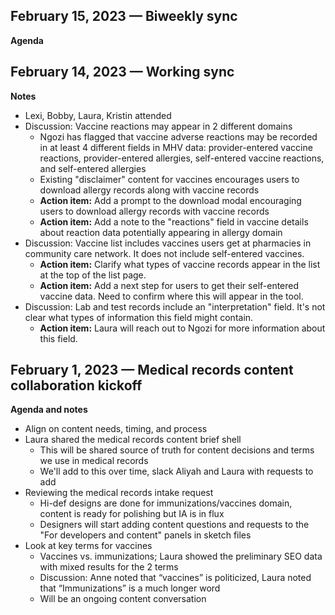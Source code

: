 **February 15, 2023 — Biweekly sync**
-

**Agenda**

**February 14, 2023 — Working sync**
- 

**Notes**
- Lexi, Bobby, Laura, Kristin attended
- Discussion: Vaccine reactions may appear in 2 different domains
    - Ngozi has flagged that vaccine adverse reactions may be recorded in at least 4 different fields in MHV data: provider-entered vaccine reactions, provider-entered allergies, self-entered vaccine reactions, and self-entered allergies
    - Existing "disclaimer" content for vaccines encourages users to download allergy records along with vaccine records
    - **Action item:** Add a prompt to the download modal encouraging users to download allergy records with vaccine records
    - **Action item:** Add a note to the "reactions" field in vaccine details about reaction data potentially appearing in allergy domain
- Discussion: Vaccine list includes vaccines users get at pharmacies in community care network. It does not include self-entered vaccines. 
    - **Action item:** Clarify what types of vaccine records appear in the list at the top of the list page. 
    - **Action item:** Add a next step for users to get their self-entered vaccine data. Need to confirm where this will appear in the tool.
 - Discussion: Lab and test records include an "interpretation" field. It's not clear what types of information this field might contain.
    - **Action item:** Laura will reach out to Ngozi for more information about this field.

**February 1, 2023 — Medical records content collaboration kickoff**
-

**Agenda and notes**
- Align on content needs, timing, and process
- Laura shared the medical records content brief shell
    - This will be shared source of truth for content decisions and terms we use in medical records
    - We'll add to this over time, slack Aliyah and Laura with requests to add
- Reviewing the medical records intake request
    - Hi-def designs are done for immunizations/vaccines domain, content is ready for polishing but IA is in flux
    - Designers will start adding content questions and requests to the "For developers and content" panels in sketch files
- Look at key terms for vaccines
    - Vaccines vs. immunizations; Laura showed the preliminary SEO data with mixed results for the 2 terms
    - Discussion: Anne noted that “vaccines” is politicized, Laura noted that “Immunizations” is a much longer word
    - Will be an ongoing content conversation
